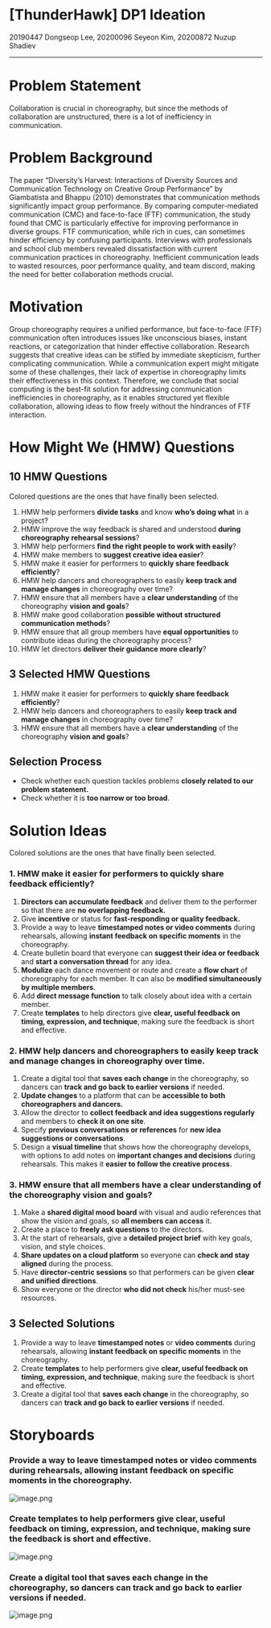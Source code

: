 # [ThunderHawk] DP1 Ideation

20190447 Dongseop Lee, 20200096 Seyeon Kim, 20200872 Nuzup Shadiev

---

# Problem Statement

Collaboration is crucial in choreography, but since the methods of collaboration are unstructured, there is a lot of inefficiency in communication.

# Problem Background

The paper “Diversity’s Harvest: Interactions of Diversity Sources and Communication Technology on Creative Group Performance” by Giambatista and Bhappu (2010) demonstrates that communication methods significantly impact group performance. By comparing computer-mediated communication (CMC) and face-to-face (FTF) communication, the study found that CMC is particularly effective for improving performance in diverse groups. FTF communication, while rich in cues, can sometimes hinder efficiency by confusing participants. Interviews with professionals and school club members revealed dissatisfaction with current communication practices in choreography. Inefficient communication leads to wasted resources, poor performance quality, and team discord, making the need for better collaboration methods crucial.

# Motivation

Group choreography requires a unified performance, but face-to-face (FTF) communication often introduces issues like unconscious biases, instant reactions, or categorization that hinder effective collaboration. Research suggests that creative ideas can be stifled by immediate skepticism, further complicating communication. While a communication expert might mitigate some of these challenges, their lack of expertise in choreography limits their effectiveness in this context. Therefore, we conclude that social computing is the best-fit solution for addressing communication inefficiencies in choreography, as it enables structured yet flexible collaboration, allowing ideas to flow freely without the hindrances of FTF interaction.

# How Might We (HMW) Questions

## 10 HMW Questions

Colored questions are the ones that have finally been selected.

1. HMW help performers **divide tasks** and know **who’s doing what** in a project?
2. HMW improve the way feedback is shared and understood **during choreography rehearsal sessions**?
3. HMW help performers **find the right people to work with easily**?
4. HMW make members to **suggest creative idea easier**?
5. HMW make it easier for performers to **quickly share feedback efficiently**?
6. HMW help dancers and choreographers to easily **keep track and manage changes** in choreography over time?
7. HMW ensure that all members have a **clear understanding** of the choreography **vision and goals**?
8. HMW make good collaboration **possible without structured communication methods**?
9. HMW ensure that all group members have **equal opportunities** to contribute ideas during the choreography process?
10. HMW let directors **deliver their guidance more clearly**?

## 3 Selected HMW Questions

1. HMW make it easier for performers to **quickly share feedback efficiently**?
2. HMW help dancers and choreographers to easily **keep track and manage changes** in choreography over time?
3. HMW ensure that all members have a **clear understanding** of the choreography **vision and goals**?

## Selection Process

- Check whether each question tackles problems **closely related to our problem statement.**
- Check whether it is **too narrow or too broad**.

# **Solution Ideas**

Colored solutions are the ones that have finally been selected.

### 1. HMW make it easier for performers to quickly share feedback efficiently?

1. **Directors can accumulate feedback** and deliver them to the performer so that there are **no** **overlapping feedback.**
2. Give **incentive** or status for **fast-responding or quality feedback.**
3. Provide a way to leave **timestamped notes or video comments** during rehearsals, allowing **instant feedback on specific moments** in the choreography.
4. Create bulletin board that everyone can **suggest their idea or feedback** and **start a conversation thread** for any idea.
5. **Modulize** each dance movement or route and create a **flow chart** of choreography for each member. It can also be **modified simultaneously by multiple members**.
6. Add **direct message function** to talk closely about idea with a certain member.
7. Create **templates** to help directors give **clear, useful feedback on timing, expression, and technique**, making sure the feedback is short and effective.

### 2. HMW help dancers and choreographers to easily **keep track and manage changes** in choreography over time.

1. Create a digital tool that **saves each change** in the choreography, so dancers can **track and go back to earlier versions** if needed.
2. **Update changes** to a platform that can be **accessible to both choreographers and dancers.**
3. Allow the director to **collect feedback and idea suggestions regularly** and members to **check it on one site**.
4. Specify **previous conversations or references** for **new idea suggestions or conversations**.
5. Design a **visual timeline** that shows how the choreography develops, with options to add notes on **important changes and decisions** during rehearsals. This makes it **easier to follow the creative process**.

### 3. HMW ensure that all members have a **clear understanding** of the choreography **vision and goals**?

1. Make a **shared digital mood board** with visual and audio references that show the vision and goals, so **all members can access** it.
2. Create a place to **freely ask questions** to the directors.
3. At the start of rehearsals, give a **detailed project brief** with key goals, vision, and style choices.
4. **Share updates on a cloud platform** so everyone can **check and stay aligned** during the process.
5. Have **director-centric sessions** so that performers can be given **clear and unified directions**.
6. Show everyone or the director **who did not check** his/her must-see resources.

## 3 Selected Solutions

1. Provide a way to leave **timestamped notes** or **video comments** during rehearsals, allowing **instant feedback on specific moments** in the choreography.
2. Create **templates** to help performers give **clear, useful feedback on timing, expression, and technique**, making sure the feedback is short and effective.
3. Create a digital tool that **saves each change** in the choreography, so dancers can **track and go back to earlier versions** if needed.

# **Storyboards**

### Provide a way to leave **timestamped notes** or **video comments** during rehearsals, allowing **instant feedback on specific moments** in the choreography.

![image.png](images/image.png)

### Create templates to help performers give clear, useful feedback on timing, expression, and technique, making sure the feedback is short and effective.

![image.png](images/image1.png)

### Create a digital tool that saves each change in the choreography, so dancers can track and go back to earlier versions if needed.

![image.png](images/image2.png)